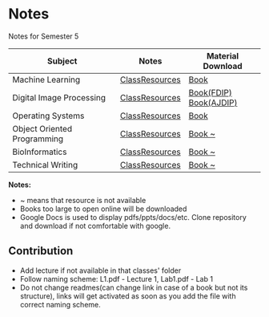 # Notes
Notes for Semester 5

| Subject                     | Notes                    | Material Download                                          |
| --------------------------- | ------------------------ | ---------------------------------------------------------- |
| Machine Learning            | [ClassResources][MlRes]  | [Book][MlBook]                                           |
| Digital Image Processing    | [ClassResources][DipRes] | [Book(FDIP)][DipBookFdip] <br> [Book(AJDIP)][DipBookAjdip] |
| Operating Systems           | [ClassResources][OsRes]  | [Book][OsBook]                                             | 
| Object Oriented Programming | [ClassResources][OopRes] | [Book ~][OopBook]                                          |
| BioInformatics              | [ClassResources][BioRes] | [Book ~][BioBook]                                          |
| Technical Writing           | [ClassResources][TwRes]  | [Book ~][TwBook]                                           |


**Notes:**  
- ~ means that resource is not available
- Books too large to open online will be downloaded
- Google Docs is used to display pdfs/ppts/docs/etc. Clone repository and download if not comfortable with google.

## Contribution
- Add lecture if not available in that classes' folder
- Follow naming scheme: L1.pdf - Lecture 1, Lab1.pdf - Lab 1
- Do not change readmes(can change link in case of a book but not its structure), links will get activated as soon as you add the file with correct naming scheme.


[MlRes]: https://github.com/RaviRahar/Notes/tree/master/MachineLearning#Class-Lectures
[MlBook]: https://docs.google.com/viewer?url=https://raw.githubusercontent.com/RaviRahar/Notes/master/MachineLearning/ML.pdf

[DipRes]: https://github.com/RaviRahar/Notes/tree/master/DigitalImageProcessing#Class-Lectures
[DipBookFdip]: https://raw.githubusercontent.com/RaviRahar/Notes/master/DigitalImageProcessing/FDIP.pdf
[DipBookAjdip]: https://raw.githubusercontent.com/RaviRahar/Notes/master/DigitalImageProcessing/AJDIP.pdf

[OsRes]: https://github.com/RaviRahar/Notes/tree/master/OperatingSystems#Class-Lectures
[OsBook]: https://docs.google.com/viewer?url=https://raw.githubusercontent.com/RaviRahar/Notes/master/OperatingSystems/OperatingSystems.pdf

[OopRes]: https://github.com/RaviRahar/Notes/tree/master/ObjectOrientedProgramming#Class-Lectures
[OopBook]: https://docs.google.com/viewer?url=https://raw.githubusercontent.com/RaviRahar/Notes/master/ObjectOrientedProgramming/OOP.pdf

[BioRes]: https://github.com/RaviRahar/Notes/tree/master/BioInformatics#Class-Lectures
[BioBook]: https://docs.google.com/viewer?url=https://raw.githubusercontent.com/RaviRahar/Notes/master/BioInformatics/BI.pdf

[TwRes]: https://github.com/RaviRahar/Notes/tree/master/TechnicalWriting#Class-Lectures
[TwBook]: https://docs.google.com/viewer?url=https://raw.githubusercontent.com/RaviRahar/Notes/master/TechnicalWriting/TW.pdf

